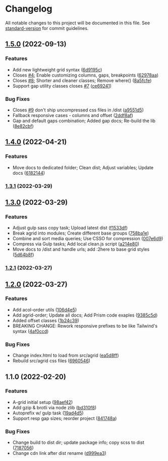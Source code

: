 # Changelog

All notable changes to this project will be documented in this file. See [standard-version](https://github.com/conventional-changelog/standard-version) for commit guidelines.

## [1.5.0](https://github.com/icanteven-code/alpha-grid/compare/v1.4.0...v1.5.0) (2022-09-13)


### Features

* Add new lightweight grid syntax ([6d9195c](https://github.com/icanteven-code/alpha-grid/commit/6d9195c19d2859f47930d2b53b70bfe3219ccc0f))
* Closes [#4](https://github.com/icanteven-code/alpha-grid/issues/4); Enable customizing columns, gaps, breakpoints ([62978aa](https://github.com/icanteven-code/alpha-grid/commit/62978aa9c1cad3024b8dc50ee2ca5f4576803743))
* Closes [#8](https://github.com/icanteven-code/alpha-grid/issues/8); Shorter and cleaner classes; Remove where() ([8a5fcfe](https://github.com/icanteven-code/alpha-grid/commit/8a5fcfee050cc3982aeae43955fa17362a177146))
* Support gap utility classes closes [#7](https://github.com/icanteven-code/alpha-grid/issues/7) ([ce69241](https://github.com/icanteven-code/alpha-grid/commit/ce692418c8a8e270d539d209ad0a2774d1e61690))


### Bug Fixes

* Closes [#9](https://github.com/icanteven-code/alpha-grid/issues/9) don't ship uncompressed css files in /dist ([a9551d5](https://github.com/icanteven-code/alpha-grid/commit/a9551d509fd41493fbabeb59a28d83a30923ae63))
* Fallback responsive cases - columns and offset ([2ddf8af](https://github.com/icanteven-code/alpha-grid/commit/2ddf8af787b8385662192c4d70a40370f75aee1e))
* Gap and default gaps combination; Added gap docs; Re-build the lib ([8e82cbf](https://github.com/icanteven-code/alpha-grid/commit/8e82cbf4486b69013c6650e552dea7a9b980a4e3))

## [1.4.0](https://github.com/icanteven-code/alpha-grid/compare/v1.3.1...v1.4.0) (2022-04-21)


### Features

* Move docs to dedicated folder; Clean dist; Adjust variables; Update docs ([6182144](https://github.com/icanteven-code/alpha-grid/commit/61821449ddfc4fd43db9342be9b7addd0f207f75))

### [1.3.1](https://github.com/icanteven-code/alpha-grid/compare/v1.3.0...v1.3.1) (2022-03-29)

## [1.3.0](https://github.com/icanteven-code/alpha-grid/compare/v1.2.1...v1.3.0) (2022-03-29)


### Features

* Adjust gulp sass copy task; Upload latest dist ([f1533df](https://github.com/icanteven-code/alpha-grid/commit/f1533dfa06d2f0ad3aa0a9b80ec83e4a78424a9f))
* Break agrid into modules; Create different base groups ([758ba1e](https://github.com/icanteven-code/alpha-grid/commit/758ba1e6351fff088fe2e4228787b0c78887c3fb))
* Combine and sort media queries; Use CSSO for compression ([007e6d9](https://github.com/icanteven-code/alpha-grid/commit/007e6d96ad29035203c4a21f13a15a50778c70a1))
* Compress via Gulp tasks; Add local clean.js script ([a214e80](https://github.com/icanteven-code/alpha-grid/commit/a214e8012d652aa12362028775b5ce3585dad140))
* Move docs to /dist and handle urls; add :2here to base grid styles ([5d64b8f](https://github.com/icanteven-code/alpha-grid/commit/5d64b8fe77f938832cdf77f638f3803a43c6fc65))

### [1.2.1](https://github.com/icanteven-code/alpha-grid/compare/v1.2.0...v1.2.1) (2022-03-27)

## [1.2.0](https://github.com/icanteven-code/alpha-grid/compare/v1.1.0...v1.2.0) (2022-03-27)


### Features

* Add acol-order utils ([106d4e5](https://github.com/icanteven-code/alpha-grid/commit/106d4e54c7aacd0098064f4a432bc6a91bfee5ed))
* Add agrid-order; Update all docs; Add Prism code exaples ([9385c5d](https://github.com/icanteven-code/alpha-grid/commit/9385c5d470ca0a5807a399edb565b5f9213c818f))
* Added offset classes ([1b24c39](https://github.com/icanteven-code/alpha-grid/commit/1b24c39a450fb99a0d989388a05c54ccc1a19f1d))
* BREAKING CHANGE: Rework responsive prefixes to be like Tailwind's syntax ([4af0ccd](https://github.com/icanteven-code/alpha-grid/commit/4af0ccd1848952721d2e3cec824549413fa7a696))


### Bug Fixes

* Change index.html to load from src/agrid ([ea5d8ff](https://github.com/icanteven-code/alpha-grid/commit/ea5d8ffda9a843197989d439944f182b67733a2c))
* Rebuild src/agrid css files ([6960546](https://github.com/icanteven-code/alpha-grid/commit/696054628086171345e884d8bbca83a79cf8108d))

## 1.1.0 (2022-02-20)


### Features

* A-grid initial setup ([98aef42](https://github.com/icanteven-code/alpha-grid/commit/98aef42c9bf0e0fde6e33bce7332fe116b471b83))
* Add gzip & brotli via node zlib ([bd310f8](https://github.com/icanteven-code/alpha-grid/commit/bd310f8b5fa34fe760075f22f45d9128913f7537))
* Autoprefix w/ gulp task ([19ad4d5](https://github.com/icanteven-code/alpha-grid/commit/19ad4d5e5c12fd2f2a3949459bf54a2950e4a766))
* Support resp gap sizes; reorder project ([841748a](https://github.com/icanteven-code/alpha-grid/commit/841748aaa135aa186bd42e98f2d74c8f4f58a36f))


### Bug Fixes

* Change build to dist dir; update package info; copy scss to dist ([7187056](https://github.com/icanteven-code/alpha-grid/commit/718705616db9049a3d97e1c805444d683e0816c6))
* Change cdn link after dist rename ([d999ea3](https://github.com/icanteven-code/alpha-grid/commit/d999ea397b408ae133465dc0bdbe17c8a9f7d389))
